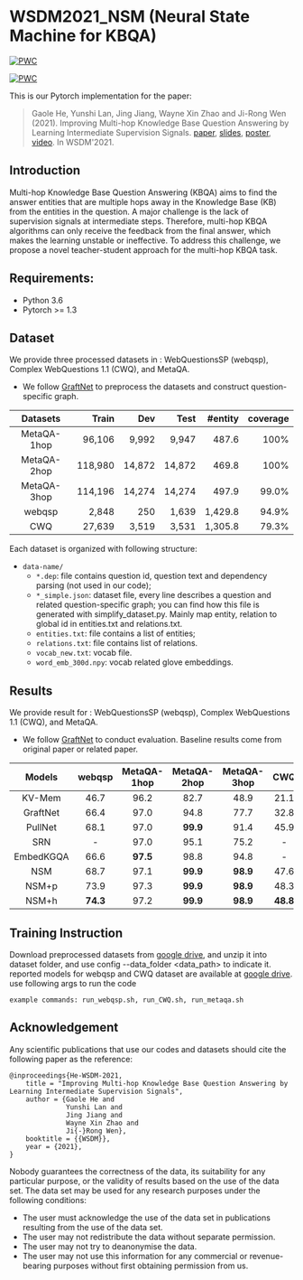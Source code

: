 # WSDM2021_NSM (Neural State Machine for KBQA)
[![PWC](https://img.shields.io/endpoint.svg?url=https://paperswithcode.com/badge/improving-multi-hop-knowledge-base-question/semantic-parsing-on-webquestionssp)](https://paperswithcode.com/sota/semantic-parsing-on-webquestionssp?p=improving-multi-hop-knowledge-base-question)

[![PWC](https://img.shields.io/endpoint.svg?url=https://paperswithcode.com/badge/improving-multi-hop-knowledge-base-question/knowledge-base-question-answering-on)](https://paperswithcode.com/sota/knowledge-base-question-answering-on?p=improving-multi-hop-knowledge-base-question)

This is our Pytorch implementation for the paper:

> Gaole He, Yunshi Lan, Jing Jiang, Wayne Xin Zhao and Ji-Rong Wen (2021). Improving Multi-hop Knowledge Base Question Answering by Learning Intermediate Supervision Signals. [paper](https://arxiv.org/abs/2101.03737), [slides](https://github.com/RichardHGL/WSDM2021_NSM/blob/main/presentation/wsdm_slides_ver2.pptx), [poster](https://github.com/RichardHGL/WSDM2021_NSM/blob/main/presentation/wsdm-poster.pdf), [video](https://vimeo.com/518921912). In WSDM'2021.


## Introduction
Multi-hop Knowledge Base Question Answering (KBQA) aims to find the answer entities that are multiple hops away in the Knowledge Base (KB) from the entities in the question. A major challenge is the lack of supervision signals at intermediate steps. Therefore, multi-hop KBQA algorithms can only receive the feedback from the final answer, which makes the learning unstable or ineffective. To address this challenge, we propose a novel teacher-student approach for the multi-hop KBQA task. 

## Requirements:

- Python 3.6
- Pytorch >= 1.3

## Dataset
We provide three processed datasets in : WebQuestionsSP (webqsp), Complex WebQuestions 1.1 (CWQ), and MetaQA.
* We follow [GraftNet](https://github.com/OceanskySun/GraftNet) to preprocess the datasets and construct question-specific graph.

|Datasets | Train| Dev | Test | #entity| coverage |
|:---:|---:|---:|---:|---:|---:|
|MetaQA-1hop| 96,106 | 9,992 | 9,947 | 487.6 | 100%|
|MetaQA-2hop| 118,980 | 14,872 | 14,872 | 469.8 | 100%|
|MetaQA-3hop| 114,196 | 14,274 | 14,274 | 497.9| 99.0%|
|webqsp| 2,848 | 250 | 1,639 | 1,429.8 | 94.9%|
|CWQ| 27,639 | 3,519 | 3,531 | 1,305.8 | 79.3%|

Each dataset is organized with following structure:
- `data-name/`
  - `*.dep`: file contains question id, question text and dependency parsing (not used in our code);
  - `*_simple.json`: dataset file, every line describes a question and related question-specific graph; you can find how this file is generated with simplify_dataset.py. Mainly map entity, relation to global id in entities.txt and relations.txt.
  - `entities.txt`: file contains a list of entities;
  - `relations.txt`: file contains list of relations.
  - `vocab_new.txt`: vocab file.
  - `word_emb_300d.npy`: vocab related glove embeddings.

## Results
We provide result for : WebQuestionsSP (webqsp), Complex WebQuestions 1.1 (CWQ), and MetaQA.
* We follow [GraftNet](https://github.com/OceanskySun/GraftNet) to conduct evaluation. Baseline results come from original paper or related paper.

|Models | webqsp| MetaQA-1hop | MetaQA-2hop | MetaQA-3hop| CWQ |
|:---:|:---:|:---:|:---:|:---:|:---:|
|KV-Mem| 46.7 | 96.2 | 82.7 | 48.9 | 21.1|
|GraftNet| 66.4 | 97.0 | 94.8 |77.7 | 32.8|
|PullNet| 68.1 | 97.0 | **99.9** | 91.4| 45.9|
|SRN| - | 97.0 | 95.1 | 75.2 | - |
|EmbedKGQA| 66.6 | **97.5** | 98.8 | 94.8 | -|
|NSM| 68.7 | 97.1 | **99.9** | **98.9**| 47.6|
|NSM+p| 73.9 | 97.3 | **99.9** | **98.9** | 48.3|
|NSM+h| **74.3** | 97.2 | **99.9** | **98.9** | **48.8**|

## Training Instruction
Download preprocessed datasets from [google drive](https://drive.google.com/drive/folders/1qRXeuoL-ArQY7pJFnMpNnBu0G-cOz6xv?usp=sharing),
and unzip it into dataset folder, and use config --data_folder <data_path> to indicate it.
reported models for webqsp and CWQ dataset are available at [google drive](https://drive.google.com/file/d/15J02zSJTZUFyeBv-hk-2FII3qEoIVyr2/view?usp=sharing).
use following args to run the code

```
example commands: run_webqsp.sh, run_CWQ.sh, run_metaqa.sh
```

## Acknowledgement
Any scientific publications that use our codes and datasets should cite the following paper as the reference:
```
@inproceedings{He-WSDM-2021,
    title = "Improving Multi-hop Knowledge Base Question Answering by Learning Intermediate Supervision Signals",
    author = {Gaole He and
              Yunshi Lan and
              Jing Jiang and
              Wayne Xin Zhao and
              Ji{-}Rong Wen},
    booktitle = {{WSDM}},
    year = {2021},
}
```
Nobody guarantees the correctness of the data, its suitability for any particular purpose, or the validity of results based on the use of the data set. The data set may be used for any research purposes under the following conditions:
* The user must acknowledge the use of the data set in publications resulting from the use of the data set.
* The user may not redistribute the data without separate permission.
* The user may not try to deanonymise the data.
* The user may not use this information for any commercial or revenue-bearing purposes without first obtaining permission from us.
